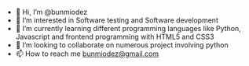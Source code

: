 - 👋 Hi, I’m @bunmiodez
- 👀 I’m interested in Software testing and Software development
- 🌱 I’m currently learning different programming languages like Python, Javascript and frontend programming with HTML5 and CSS3
- 💞️ I’m looking to collaborate on numerous project involving python
- 📫 How to reach me bunmiodez@gmail.com

<!---
bunmiodez/bunmiodez is a ✨ special ✨ repository because its `README.md` (this file) appears on your GitHub profile.
You can click the Preview link to take a look at your changes.
--->
